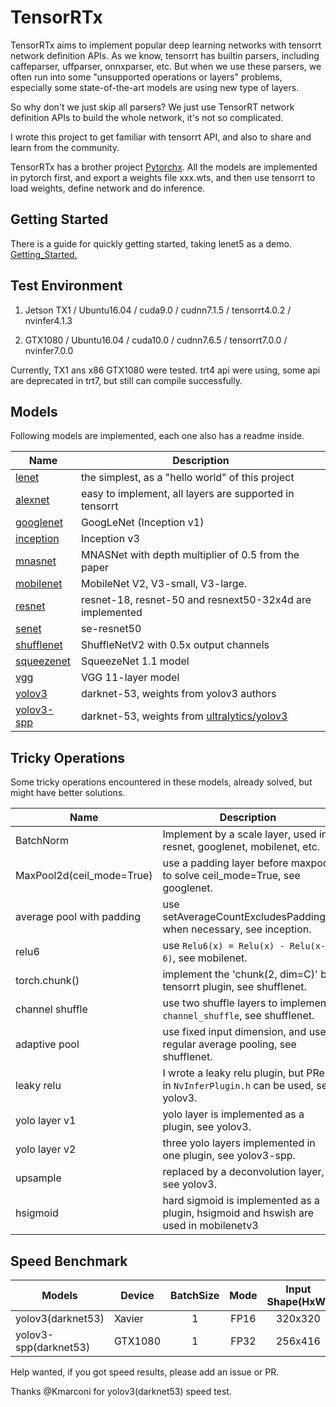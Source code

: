 # TensorRTx

TensorRTx aims to implement popular deep learning networks with tensorrt network definition APIs. As we know, tensorrt has builtin parsers, including caffeparser, uffparser, onnxparser, etc. But when we use these parsers, we often run into some "unsupported operations or layers" problems, especially some state-of-the-art models are using new type of layers.

So why don't we just skip all parsers? We just use TensorRT network definition APIs to build the whole network, it's not so complicated.

I wrote this project to get familiar with tensorrt API, and also to share and learn from the community.

TensorRTx has a brother project [Pytorchx](https://github.com/wang-xinyu/pytorchx). All the models are implemented in pytorch first, and export a weights file xxx.wts, and then use tensorrt to load weights, define network and do inference.

## Getting Started

There is a guide for quickly getting started, taking lenet5 as a demo. [Getting_Started.](./getting_started)

## Test Environment

1. Jetson TX1 / Ubuntu16.04 / cuda9.0 / cudnn7.1.5 / tensorrt4.0.2 / nvinfer4.1.3

2. GTX1080 / Ubuntu16.04 / cuda10.0 / cudnn7.6.5 / tensorrt7.0.0 / nvinfer7.0.0

Currently, TX1 ans x86 GTX1080 were tested. trt4 api were using, some api are deprecated in trt7, but still can compile successfully.


## Models

Following models are implemented, each one also has a readme inside.

|Name | Description |
|-|-|
|[lenet](./lenet) | the simplest, as a "hello world" of this project |
|[alexnet](./alexnet)| easy to implement, all layers are supported in tensorrt |
|[googlenet](./googlenet)| GoogLeNet (Inception v1) |
|[inception](./inceptionv3)| Inception v3 |
|[mnasnet](./mnasnet)| MNASNet with depth multiplier of 0.5 from the paper |
|[mobilenet](./mobilenetv2)| MobileNet V2, V3-small, V3-large. |
|[resnet](./resnet)| resnet-18, resnet-50 and resnext50-32x4d are implemented |
|[senet](./senet)| se-resnet50 |
|[shufflenet](./shufflenetv2)| ShuffleNetV2 with 0.5x output channels |
|[squeezenet](./squeezenet)| SqueezeNet 1.1 model |
|[vgg](./vgg)| VGG 11-layer model |
|[yolov3](./yolov3)| darknet-53, weights from yolov3 authors |
|[yolov3-spp](./yolov3-spp)| darknet-53, weights from [ultralytics/yolov3](https://github.com/ultralytics/yolov3) |

## Tricky Operations

Some tricky operations encountered in these models, already solved, but might have better solutions.

|Name | Description |
|-|-|
|BatchNorm| Implement by a scale layer, used in resnet, googlenet, mobilenet, etc. |
|MaxPool2d(ceil_mode=True)| use a padding layer before maxpool to solve ceil_mode=True, see googlenet. |
|average pool with padding| use setAverageCountExcludesPadding() when necessary, see inception. |
|relu6| use `Relu6(x) = Relu(x) - Relu(x-6)`, see mobilenet. |
|torch.chunk()| implement the 'chunk(2, dim=C)' by tensorrt plugin, see shufflenet. |
|channel shuffle| use two shuffle layers to implement `channel_shuffle`, see shufflenet. |
|adaptive pool| use fixed input dimension, and use regular average pooling, see shufflenet. |
|leaky relu| I wrote a leaky relu plugin, but PRelu in `NvInferPlugin.h` can be used, see yolov3. |
|yolo layer v1| yolo layer is implemented as a plugin, see yolov3. |
|yolo layer v2| three yolo layers implemented in one plugin, see yolov3-spp. |
|upsample| replaced by a deconvolution layer, see yolov3. |
|hsigmoid| hard sigmoid is implemented as a plugin, hsigmoid and hswish are used in mobilenetv3 |

## Speed Benchmark

| Models | Device | BatchSize | Mode | Input Shape(HxW) | FPS |
|-|-|:-:|:-:|:-:|:-:|
| yolov3(darknet53) | Xavier | 1 | FP16 | 320x320 | 55 |
| yolov3-spp(darknet53) | GTX1080 | 1 | FP32 | 256x416 | 94 |

Help wanted, if you got speed results, please add an issue or PR.

Thanks @Kmarconi for yolov3(darknet53) speed test.
